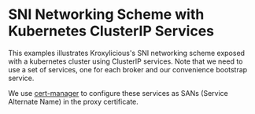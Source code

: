 # SNI Networking Scheme with Kubernetes ClusterIP Services

This examples illustrates Kroxylicious's SNI networking scheme exposed with a kubernetes cluster using
ClusterIP services. Note that we need to use a set of services, one for each broker and our convenience
bootstrap service.

We use [cert-manager](https://cert-manager.io) to configure these services as SANs (Service Alternate Name) in the proxy certificate.
